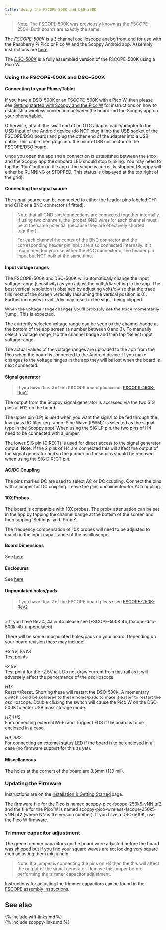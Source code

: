 ```yaml
---
title: Using the FSCOPE-500K and DSO-500K
---
```


> Note. The FSCOPE-500K was previously known as the FSCOPE-250K. Both boards are exactly the same.

The [_FSCOPE-500K_](https://store.fhdm.xyz/fscope-500k) is a 2 channel oscilloscope analog front end for use with the Raspberry Pi Pico or Pico W and the Scoppy Android app.
Assembly instructions are [here](fscope-500k).
   
The [_DSO-500K_](https://store.fhdm.xyz/dso-500k) is a fully assembled version of the FSCOPE-500K using a Pico W. 

### Using the FSCOPE-500K and DSO-500K

#### Connecting to your Phone/Tablet

If you have a DSO-500K or an FSCOPE-500K with a Pico W, then please see [Getting started with Scoppy and the Pico W](./Getting-started-with-the-Pico-W) for instructions on how to establish a wireless connection between the board and the Scoppy app on your phone/tablet.

Otherwise, attach the small end of an OTG adapter cable/adapter to the USB input of the Android device (do NOT plug it into the USB socket of the FSCOPE/DSO board) and plug the other end of the adapter into a USB cable. This cable then plugs into the micro-USB connector on the FSCOPE/DSO board.

Once you open the app and a connection is established between the Pico and the Scoppy app the onboard LED should stop blinking. You may need to tap the 'Run' button in the app if the scope is currently stopped (Scoppy will either be RUNNING or STOPPED. This status is displayed at the top right of the grid).

#### Connecting the signal source

The signal source can be connected to either the header pins labeled CH1 and CH2 or a BNC connector (if fitted).

> Note that all GND pins/connections are connected together internally. If using two channels, the (probe) GND wires for each channel must be at the same potential (because they are effectively shorted together). 

> For each channel the center of the BNC connector and the corresponding header pin input are also connected internally. It it recommended you use either the BNC connector or the header pin input but NOT both at the same time.

#### Input voltage ranges

The FSCOPE-500K and DSO-500K will automatically change the input voltage range (sensitivity) as you adjust the volts/div setting in the app. The best vertical resolution is
obtained by adjusting volts/div so that the trace fills most of the screen vertically (assuming the vertical position is 0). Further increases in volts/div
may result in the signal being clipped.
    
When the voltage range changes you'll probably see the trace momentarily 'jump'. This is expected.   
   
The currently selected voltage range can be seen on the channel badge at the bottom of the app screen (a number between 0 and 3). To manually select a voltage range, tap the channel badge and then tap 'Select input voltage range'.   
   
The actual values of the voltage ranges are uploaded to the app from the Pico when the board is connected to the Android device.
If you make changes to the voltage ranges in the app they will be lost when the board is next connected. 

#### Signal generator

>  If you have Rev. 2 of the FSCOPE board please see [FSCOPE-250K-Rev2](fscope-250k-rev2)
 
The output from the Scoppy signal generator is accessed via the two SIG pins at H12 on the board.
   
The upper pin (LP) is used when you want the signal to be fed through the low-pass RC filter (eg. when 'Sine Wave (PWM)' is selected as the signal type in the Scoppy app). When using the SIG LP pin, the two pins of H4 need to be connected with a jumper.

The lower SIG pin (DIRECT) is used for direct access to the signal generator output. Note: If the 2 pins of H4 are connected this will affect the output of the signal generator and so the jumper on these pins should be removed when using the SIG DIRECT pin.

#### AC/DC Coupling

The pins marked DC are used to select AC or DC coupling. Connect the pins with a jumper for DC coupling. Leave the pins unconnected for AC coupling.

#### 10X Probes

The board is compatible with 10X probes. The probe attenuation can be set in the app by tapping the channel badge at the bottom of the screen
and then tapping 'Settings' and 'Probe'.
   
The frequency compensation of 10X probes will need to be adjusted to match in the input capacitance of the oscilloscope.

#### Board Dimensions
See [here](/wiki/fscope-dso-500k-dimensions)

#### Enclosures
See [here](/wiki/fscope-dso-500k-enclosures)

#### Unpopulated holes/pads

>  If you have Rev. 2 of the FSCOPE board please see [FSCOPE-250K-Rev2](fscope-250k-rev2)
<br>
>  If you have Rev 4, 4a or 4b please see [FSCOPE-500K 4b](fscope-dso-500k-4b-unpopulated)

There will be some unpopulated holes/pads on your board. Depending on your board revision these may include:

_+3.3V, VSYS_
<br>
Test points

_-2.5V_
<br>
Test point for the -2.5V rail. Do not draw current from this rail as it will adversely affect the performance
of the oscilloscope.

_H17_
<br>
Restart/Reset. Shorting these will restart the DSO-500K. A momentary switch could be soldered to these holes/pads to make it easier to restart the oscilloscope. Double clicking the switch will cause the Pico W on the DSO-500K to enter USB mass storage mode.

_H7, H15_ 
<br>
For connecting external Wi-Fi and Trigger LEDS if the board is to be enclosed in a case.

_H9, R32_ 
<br>
For connecting an external status LED if the board is to be enclosed in a case (no firmware support for this as yet).


#### Miscellaneous

The holes at the corners of the board are 3.3mm (130 mil).

### Updating the Firmware

Instructions are on the [Installation & Getting Started](../wiki/Installation-&-Getting-Started) page.

The firmware file for the Pico is named scoppy-pico-fscope-250k5-vNN.uf2 and the file for the Pico W is named scoppy-pico-wireless-fscope-250k5-vNN.uf2 (where NN is the version number).
If you have a DSO-500K, use the Pico W firmware.

### Trimmer capacitor adjustment

The green trimmer capacitors on the board were adjusted before the board was shipped but if you find your square waves are not looking very square then adjusting them
might help. 

> Note. If a jumper is connecting the pins on H4 then the this will affect the output of the signal generator. Remove the jumper before performing the trimmer capacitor adjustment.

Instructions for adjusting the trimmer capacitors can be found in the [FSCOPE assembly instructions](fscope-500k).

## See also
{% include wifi-links.md %}
<br>
{% include scoppy-links.md %}
